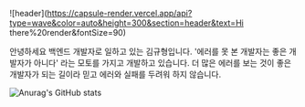 <!--
**kyuhyeong632/kyuhyeong632** is a ✨ _special_ ✨ repository because its `README.md` (this file) appears on your GitHub profile.
### Hi there 👋
Here are some ideas to get you started:

- 🔭 I’m currently working on ...
- 🌱 I’m currently learning ...
- 👯 I’m looking to collaborate on ...
- 🤔 I’m looking for help with ...
- 💬 Ask me about ...
- 📫 How to reach me: ...
- 😄 Pronouns: ...
- ⚡ Fun fact: ...
-->


![header](https://capsule-render.vercel.app/api?type=wave&color=auto&height=300&section=header&text=Hi there%20render&fontSize=90)



안녕하세요 백엔드 개발자로 일하고 있는 김규형입니다.
'에러를 못 본 개발자는 좋은 개발자가 아니다' 라는 모토를 가지고 개발하고 있습니다.
더 많은 에러를 보는 것이 좋은 개발자가 되는 길이라 믿고 에러와 실패를 두려워 하지 않습니다.






![Anurag's GitHub stats](https://github-readme-stats.vercel.app/api?username=kyuhyeong632&show_icons=true&theme=moltack)
